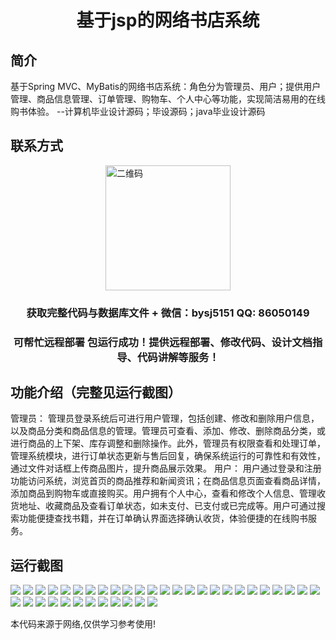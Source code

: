 <p><h1 align="center">基于jsp的网络书店系统</h1></p>

## 简介
基于Spring MVC、MyBatis的网络书店系统：角色分为管理员、用户；提供用户管理、商品信息管理、订单管理、购物车、个人中心等功能，实现简洁易用的在线购书体验。    --计算机毕业设计源码；毕设源码；java毕业设计源码


## 联系方式
<img src="https://bs-1329754181.cos.ap-shanghai.myqcloud.com/wx.jpg" alt="二维码" style="display: block; margin: 0 auto;" width="200px">
<p><h3 align="center">获取完整代码与数据库文件 + 微信：bysj5151 QQ: 86050149</h3></p>
<p><h3 align="center">可帮忙远程部署 包运行成功！提供远程部署、修改代码、设计文档指导、代码讲解等服务！</h3></p>

## 功能介绍（完整见运行截图）
管理员： 管理员登录系统后可进行用户管理，包括创建、修改和删除用户信息，以及商品分类和商品信息的管理。管理员可查看、添加、修改、删除商品分类，或进行商品的上下架、库存调整和删除操作。此外，管理员有权限查看和处理订单，管理系统模块，进行订单状态更新与售后回复，确保系统运行的可靠性和有效性，通过文件对话框上传商品图片，提升商品展示效果。 用户： 用户通过登录和注册功能访问系统，浏览首页的商品推荐和新闻资讯；在商品信息页面查看商品详情，添加商品到购物车或直接购买。用户拥有个人中心，查看和修改个人信息、管理收货地址、收藏商品及查看订单状态，如未支付、已支付或已完成等。用户可通过搜索功能便捷查找书籍，并在订单确认界面选择确认收货，体验便捷的在线购书服务。


## 运行截图
![](https://bs-1329754181.cos.ap-shanghai.myqcloud.com/ssm/OnlineBookstoreSystem2/img/001.jpg)
![](https://bs-1329754181.cos.ap-shanghai.myqcloud.com/ssm/OnlineBookstoreSystem2/img/002.jpg)
![](https://bs-1329754181.cos.ap-shanghai.myqcloud.com/ssm/OnlineBookstoreSystem2/img/003.jpg)
![](https://bs-1329754181.cos.ap-shanghai.myqcloud.com/ssm/OnlineBookstoreSystem2/img/004.jpg)
![](https://bs-1329754181.cos.ap-shanghai.myqcloud.com/ssm/OnlineBookstoreSystem2/img/005.jpg)
![](https://bs-1329754181.cos.ap-shanghai.myqcloud.com/ssm/OnlineBookstoreSystem2/img/006.jpg)
![](https://bs-1329754181.cos.ap-shanghai.myqcloud.com/ssm/OnlineBookstoreSystem2/img/007.jpg)
![](https://bs-1329754181.cos.ap-shanghai.myqcloud.com/ssm/OnlineBookstoreSystem2/img/008.jpg)
![](https://bs-1329754181.cos.ap-shanghai.myqcloud.com/ssm/OnlineBookstoreSystem2/img/009.jpg)
![](https://bs-1329754181.cos.ap-shanghai.myqcloud.com/ssm/OnlineBookstoreSystem2/img/010.jpg)
![](https://bs-1329754181.cos.ap-shanghai.myqcloud.com/ssm/OnlineBookstoreSystem2/img/011.jpg)
![](https://bs-1329754181.cos.ap-shanghai.myqcloud.com/ssm/OnlineBookstoreSystem2/img/012.jpg)
![](https://bs-1329754181.cos.ap-shanghai.myqcloud.com/ssm/OnlineBookstoreSystem2/img/013.jpg)
![](https://bs-1329754181.cos.ap-shanghai.myqcloud.com/ssm/OnlineBookstoreSystem2/img/014.jpg)
![](https://bs-1329754181.cos.ap-shanghai.myqcloud.com/ssm/OnlineBookstoreSystem2/img/015.jpg)
![](https://bs-1329754181.cos.ap-shanghai.myqcloud.com/ssm/OnlineBookstoreSystem2/img/016.jpg)
![](https://bs-1329754181.cos.ap-shanghai.myqcloud.com/ssm/OnlineBookstoreSystem2/img/017.jpg)
![](https://bs-1329754181.cos.ap-shanghai.myqcloud.com/ssm/OnlineBookstoreSystem2/img/018.jpg)
![](https://bs-1329754181.cos.ap-shanghai.myqcloud.com/ssm/OnlineBookstoreSystem2/img/019.jpg)
![](https://bs-1329754181.cos.ap-shanghai.myqcloud.com/ssm/OnlineBookstoreSystem2/img/020.jpg)
![](https://bs-1329754181.cos.ap-shanghai.myqcloud.com/ssm/OnlineBookstoreSystem2/img/021.jpg)
![](https://bs-1329754181.cos.ap-shanghai.myqcloud.com/ssm/OnlineBookstoreSystem2/img/022.jpg)
![](https://bs-1329754181.cos.ap-shanghai.myqcloud.com/ssm/OnlineBookstoreSystem2/img/023.jpg)
![](https://bs-1329754181.cos.ap-shanghai.myqcloud.com/ssm/OnlineBookstoreSystem2/img/024.jpg)
![](https://bs-1329754181.cos.ap-shanghai.myqcloud.com/ssm/OnlineBookstoreSystem2/img/025.jpg)
![](https://bs-1329754181.cos.ap-shanghai.myqcloud.com/ssm/OnlineBookstoreSystem2/img/026.jpg)
![](https://bs-1329754181.cos.ap-shanghai.myqcloud.com/ssm/OnlineBookstoreSystem2/img/027.jpg)
![](https://bs-1329754181.cos.ap-shanghai.myqcloud.com/ssm/OnlineBookstoreSystem2/img/028.jpg)
![](https://bs-1329754181.cos.ap-shanghai.myqcloud.com/ssm/OnlineBookstoreSystem2/img/029.jpg)
![](https://bs-1329754181.cos.ap-shanghai.myqcloud.com/ssm/OnlineBookstoreSystem2/img/030.jpg)
![](https://bs-1329754181.cos.ap-shanghai.myqcloud.com/ssm/OnlineBookstoreSystem2/img/031.jpg)
![](https://bs-1329754181.cos.ap-shanghai.myqcloud.com/ssm/OnlineBookstoreSystem2/img/032.jpg)
![](https://bs-1329754181.cos.ap-shanghai.myqcloud.com/ssm/OnlineBookstoreSystem2/img/033.jpg)
![](https://bs-1329754181.cos.ap-shanghai.myqcloud.com/ssm/OnlineBookstoreSystem2/img/034.jpg)
![](https://bs-1329754181.cos.ap-shanghai.myqcloud.com/ssm/OnlineBookstoreSystem2/img/035.jpg)
![](https://bs-1329754181.cos.ap-shanghai.myqcloud.com/ssm/OnlineBookstoreSystem2/img/036.jpg)
![](https://bs-1329754181.cos.ap-shanghai.myqcloud.com/ssm/OnlineBookstoreSystem2/img/037.jpg)

<p>本代码来源于网络,仅供学习参考使用!</p>
